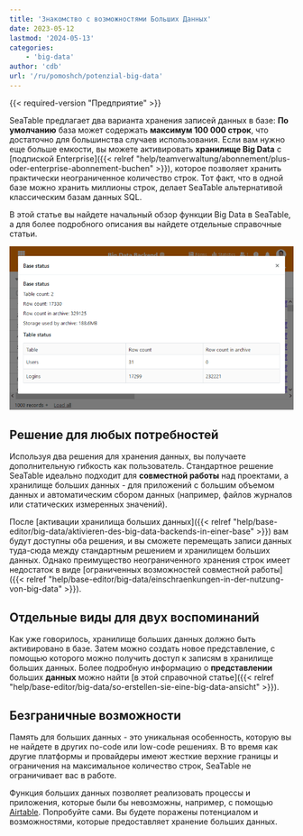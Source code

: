 ```yaml
---
title: 'Знакомство с возможностями Больших Данных'
date: 2023-05-12
lastmod: '2024-05-13'
categories:
    - 'big-data'
author: 'cdb'
url: '/ru/pomoshch/potenzial-big-data'
---
```


{{< required-version "Предприятие" >}}

SeaTable предлагает два варианта хранения записей данных в базе: **По умолчанию** база может содержать **максимум 100 000 строк**, что достаточно для большинства случаев использования. Если вам нужно еще больше емкости, вы можете активировать **хранилище Big Data** с [подпиской Enterprise]({{< relref "help/teamverwaltung/abonnement/plus-oder-enterprise-abonnement-buchen" >}}), которое позволяет хранить практически неограниченное количество строк. Тот факт, что в одной базе можно хранить миллионы строк, делает SeaTable альтернативой классическим базам данных SQL.

В этой статье вы найдете начальный обзор функции Big Data в SeaTable, а для более подробного описания вы найдете отдельные справочные статьи.

![Бэкенд больших данных в действии](images/SeaTable-3.1-Base-Stats-with-Big-Data.png)

## Решение для любых потребностей

Используя два решения для хранения данных, вы получаете дополнительную гибкость как пользователь. Стандартное решение SeaTable идеально подходит для **совместной работы** над проектами, а хранилище больших данных - для приложений с большим объемом данных и автоматическим сбором данных (например, файлов журналов или статических измеренных значений).

После [активации хранилища больших данных]({{< relref "help/base-editor/big-data/aktivieren-des-big-data-backends-in-einer-base" >}}) вам будут доступны оба решения, и вы сможете перемещать записи данных туда-сюда между стандартным решением и хранилищем больших данных. Однако преимущество неограниченного хранения строк имеет недостаток в виде [ограниченных возможностей совместной работы]({{< relref "help/base-editor/big-data/einschraenkungen-in-der-nutzung-von-big-data" >}}).

## Отдельные виды для двух воспоминаний

Как уже говорилось, хранилище больших данных должно быть активировано в базе. Затем можно создать новое представление, с помощью которого можно получить доступ к записям в хранилище больших данных. Более подробную информацию о **представлении** больших **данных** можно найти [в этой справочной статье]({{< relref "help/base-editor/big-data/so-erstellen-sie-eine-big-data-ansicht" >}}).

## Безграничные возможности

Память для больших данных - это уникальная особенность, которую вы не найдете в других no-code или low-code решениях. В то время как другие платформы и провайдеры имеют жесткие верхние границы и ограничения на максимальное количество строк, SeaTable не ограничивает вас в работе.

Функция больших данных позволяет реализовать процессы и приложения, которые были бы невозможны, например, с помощью [Airtable](https://seatable.io/ru/airtable-alternative/). Попробуйте сами. Вы будете поражены потенциалом и возможностями, которые предоставляет хранение больших данных.
